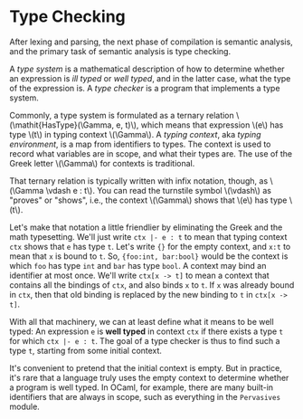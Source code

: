 # Type Checking

After lexing and parsing, the next phase of compilation is semantic
analysis, and the primary task of semantic analysis is type checking.

A *type system* is a mathematical description of how to determine
whether an expression is *ill typed* or *well typed*, and in the
latter case, what the type of the expression is.  A *type checker*
is a program that implements a type system.

Commonly, a type system is formulated as a ternary relation 
\\(\\mathit{HasType}(\\Gamma, e, t)\\), which means that expression
\\(e\\) has type \\(t\\) in typing context \\(\\Gamma\\).
A *typing context*, aka *typing environment*, is a map from
identifiers to types.  The context is used to record what variables
are in scope, and what their types are.  The use of the Greek letter
\\(\\Gamma\\) for contexts is traditional.

That ternary relation is typically written with infix notation, though,
as \\(\\Gamma \\vdash e : t\\).  You can read the turnstile symbol
\\(\\vdash\\) as "proves" or "shows", i.e., the context \\(\\Gamma\\)
shows that \\(e\\) has type \\(t\\).

Let's make that notation a little friendlier by eliminating the Greek
and the math typesetting.  We'll just write `ctx |- e : t` to mean
that typing context `ctx` shows that `e` has type `t`.  Let's write
`{}` for the empty context, and `x:t` to mean that `x` is bound to `t`.
So, `{foo:int, bar:bool}` would be the context is which `foo`
has type `int` and `bar` has type `bool`.  A context may bind an
identifier at most once.  We'll write `ctx[x -> t]` to mean
a context that contains all the bindings of `ctx`, and also binds
`x` to `t`.  If `x` was already bound in `ctx`, then that old binding
is replaced by the new binding to `t` in `ctx[x -> t]`.

With all that machinery, we can at least define what it means to be well
typed: An expression `e` is **well typed** in context `ctx` if there
exists a type `t` for which `ctx |- e : t`. The goal of a type checker
is thus to find such a type `t`, starting from some initial context.

It's convenient to pretend that the initial context is empty. But in
practice, it's rare that a language truly uses the empty context to
determine whether a program is well typed. In OCaml, for example, there
are many built-in identifiers that are always in scope, such as
everything in the `Pervasives` module. 


